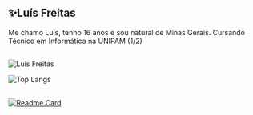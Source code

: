 <h2>✨Luís Freitas</h2>

Me chamo Luís, tenho 16 anos e sou natural de Minas Gerais. Cursando Técnico em Informática na UNIPAM (1/2)
##
![Luis Freitas](https://github-readme-stats.vercel.app/api?username=luisfreits&show_icons=true&theme=graywhite&bg_color=00000000#gh-light-mode-only)

![Top Langs](https://github-readme-stats.vercel.app/api/top-langs/?username=luisfreits&layout=compact&theme=graywhite&bg_color=00000000#gh-light-mode-only)

##

[![Readme Card](https://github-readme-stats.vercel.app/api/pin/?username=luisfreits&repo=faixa-etaria&theme=graywhite&bg_color=00000000)](https://github.com/anuraghazra/github-readme-stats#gh-light-mode-only)
